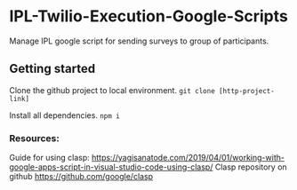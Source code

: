 # IPL-Twilio-Execution-Google-Scripts
Manage IPL google script for sending surveys to group of participants.

## Getting started
Clone the github project to local environment.
`git clone [http-project-link]`

Install all dependencies.
`npm i`


### Resources:
Guide for using clasp: https://yagisanatode.com/2019/04/01/working-with-google-apps-script-in-visual-studio-code-using-clasp/
Clasp repository on github https://github.com/google/clasp
